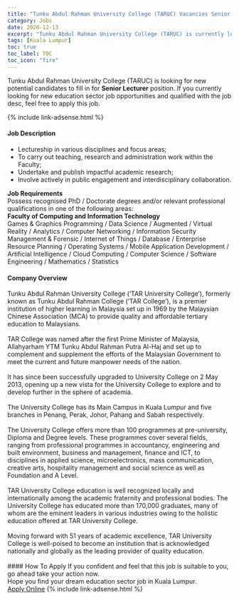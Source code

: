 ```yaml
---
title: "Tunku Abdul Rahman University College (TARUC) Vacancies Senior Lecturer" 
category: Jobs 
date: 2020-12-13 
excerpt: "Tunku Abdul Rahman University College (TARUC) is currently looking for suitable person to fill in the Senior Lecturer which positioned at Kuala Lumpur" 
tags: [Kuala Lumpur] 
toc: true 
toc_label: TOC 
toc_icon: "fire" 
--- 
```


<p>Tunku Abdul Rahman University College (TARUC) is looking for new potential candidates to fill in for <b>Senior Lecturer</b> position. If you currently looking for new education sector job opportunities and qualified with the job desc, feel free to apply this job.
</p>{% include link-adsense.html %} 
 <div><div><div><h4>Job Description</h4></div></div><div><div><span><div><ul><li>Lectureship in various disciplines and focus areas;</li><li>To carry out teaching, research and administration work within the Faculty;</li><li>Undertake and publish impactful academic research;&#160;</li><li>Involve actively in public engagement and interdisciplinary collaboration.</li></ul><div><strong>Job Requirements</strong></div><div>Possess recognised PhD / Doctorate degrees and/or relevant professional qualifications in one of the following areas:</div><div><div><strong>Faculty of Computing and Information Technology</strong></div><div><div>Games &amp; Graphics Programming / Data Science / Augmented / Virtual Reality / Analytics / Computer Networking / Information Security Management &amp; Forensic / Internet of Things / Database / Enterprise Resource Planning / Operating Systems / Mobile Application Development / Artificial Intelligence / Cloud Computing / Computer Science / Software Engineering / Mathematics / Statistics</div></div></div></div></span></div></div></div> 
<div><div><div><h4>Company Overview</h4></div></div><div><div><span><div><div>Tunku Abdul Rahman University College (&#8216;TAR University College&#8217;), formerly known as Tunku Abdul Rahman College (&#8216;TAR College&#8217;), is a premier institution of higher learning in Malaysia set up in 1969 by the Malaysian Chinese Association (MCA) to provide quality and affordable tertiary education to Malaysians.<br>
<br>
TAR College was named after the first Prime Minister of Malaysia, Allahyarham YTM Tunku Abdul Rahman Putra Al-Haj and set up to complement and supplement the efforts of the Malaysian Government to meet the current and future manpower needs of the nation.<br>
<br>
It has since been successfully upgraded to University College on 2 May 2013, opening up a new vista for the University College to explore and to develop further in the sphere of academia.<br>
<br>
The University College has its Main Campus in Kuala Lumpur and five branches in Penang, Perak, Johor, Pahang and Sabah respectively.<br>
<br>
The University College offers more than 100 programmes at pre-university, Diploma and Degree levels. These programmes cover several fields, ranging from professional programmes in accountancy, engineering and built environment, business and management, finance and ICT, to disciplines in applied science, microelectronics, mass communication, creative arts, hospitality management and social science as well as Foundation and A Level.<br>
<br>
TAR University College education is well recognized locally and internationally among the academic fraternity and professional bodies. The University College has educated more than 170,000 graduates, many of whom are the eminent leaders in various industries owing to the holistic education offered at TAR University College.<br>
<br>
Moving forward with 51 years of academic excellence, TAR University College is well-poised to become an institution that is acknowledged nationally and globally as the leading provider of quality education.<br>
&#160;</div></div></span></div></div></div> 
#### How To Apply 
If you confident and feel that this job is suitable to you, go ahead take your action now. <br/> 
Hope you find your dream education sector job in Kuala Lumpur. <br/> 
<a href="https://www.jobstreet.com.my/en/job/senior-lecturer-4440026?jobId=jobstreet-my-job-4440026&sectionRank=28&token=0~5bd0d02e-2b93-4f50-9100-3ef2e8bf1b00&fr=SRP%20View%20In%20New%20Ta" class="btn btn--info" target="_blank" rel="nofollow noopenner">Apply Online</a> 
{% include link-adsense.html %} 